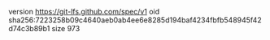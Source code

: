version https://git-lfs.github.com/spec/v1
oid sha256:7223258b09c4640aeb0ab4ee6e8285d194baf4234fbfb548945f42d74c3b89b1
size 973

